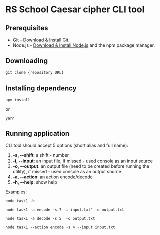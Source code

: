 # RS School Caesar cipher CLI tool

## Prerequisites

- Git - [Download & Install Git](https://git-scm.com/downloads).
- Node.js - [Download & Install Node.js](https://nodejs.org/en/download/) and the npm package manager.

## Downloading

```
git clone {repository URL}
```

## Installing dependency

```
npm install
```
or 
```
yarn
```

## Running application

CLI tool should accept 5 options (short alias and full name):

1.  **-s, --shift**: a shift - number
2.  **-i, --input**: an input file, if missed - used console as an input source
3.  **-o, --output**: an output file (need to be created before running the utility), if missed - used console as an output source
4.  **-a, --action**: an action encode/decode
5. **-h, --help**: show help

Examples:
```
node task1 -h
```
```
node task1 -a encode -s 7 -i input.txt" -o output.txt
```
```
node task1 -a decode -s 5  -o output.txt
```
```
node task1 --action encode -s 4 --input input.txt
```
